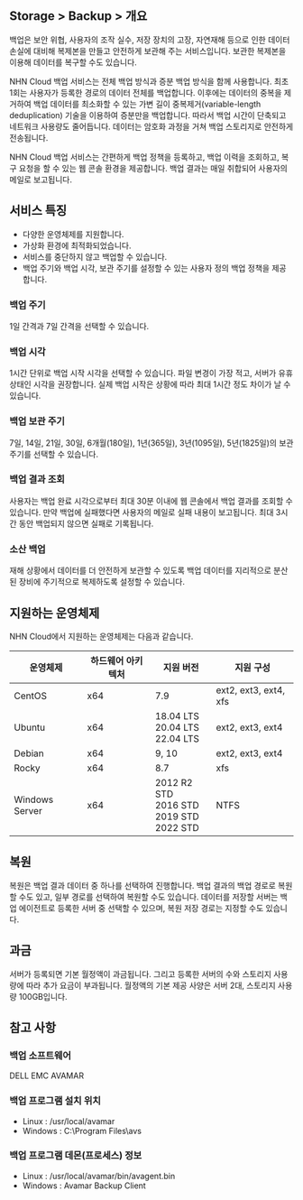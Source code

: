 ## Storage > Backup > 개요

백업은 보안 위협, 사용자의 조작 실수, 저장 장치의 고장, 자연재해 등으로 인한 데이터 손실에 대비해 복제본을 만들고 안전하게 보관해 주는 서비스입니다. 보관한 복제본을 이용해 데이터를 복구할 수도 있습니다.

NHN Cloud 백업 서비스는 전체 백업 방식과 증분 백업 방식을 함께 사용합니다. 최초 1회는 사용자가 등록한 경로의 데이터 전체를 백업합니다. 이후에는 데이터의 중복을 제거하여 백업 데이터를 최소화할 수 있는 가변 길이 중복제거(variable-length deduplication) 기술을 이용하여 증분만을 백업합니다. 따라서 백업 시간이 단축되고 네트워크 사용량도 줄어듭니다. 데이터는 암호화 과정을 거쳐 백업 스토리지로 안전하게 전송됩니다.

NHN Cloud 백업 서비스는 간편하게 백업 정책을 등록하고, 백업 이력을 조회하고, 복구 요청을 할 수 있는 웹 콘솔 환경을 제공합니다. 백업 결과는 매일 취합되어 사용자의 메일로 보고됩니다.

## 서비스 특징
* 다양한 운영체제를 지원합니다.
* 가상화 환경에 최적화되었습니다.
* 서비스를 중단하지 않고 백업할 수 있습니다.
* 백업 주기와 백업 시각, 보관 주기를 설정할 수 있는 사용자 정의 백업 정책을 제공합니다.

### 백업 주기
1일 간격과 7일 간격을 선택할 수 있습니다.

### 백업 시각
1시간 단위로 백업 시작 시각을 선택할 수 있습니다. 파일 변경이 가장 적고, 서버가 유휴 상태인 시각을 권장합니다. 실제 백업 시작은 상황에 따라 최대 1시간 정도 차이가 날 수 있습니다.

### 백업 보관 주기
7일, 14일, 21일, 30일, 6개월(180일), 1년(365일), 3년(1095일), 5년(1825일)의 보관 주기를 선택할 수 있습니다.

### 백업 결과 조회
사용자는 백업 완료 시각으로부터 최대 30분 이내에 웹 콘솔에서 백업 결과를 조회할 수 있습니다. 만약 백업에 실패했다면 사용자의 메일로 실패 내용이 보고됩니다. 최대 3시간 동안 백업되지 않으면 실패로 기록됩니다.

### 소산 백업
재해 상황에서 데이터를 더 안전하게 보관할 수 있도록 백업 데이터를 지리적으로 분산된 장비에 주기적으로 복제하도록 설정할 수 있습니다.

## 지원하는 운영체제
NHN Cloud에서 지원하는 운영체제는 다음과 같습니다.

| 운영체제 | 하드웨어 아키텍처 | 지원 버전 | 지원 구성 |
| --- | --- | --- | --- |
| CentOS | x64 | 7.9 | ext2, ext3, ext4, xfs |
| Ubuntu | x64 | 18.04 LTS<br/>20.04 LTS<br/>22.04 LTS | ext2, ext3, ext4 |
| Debian | x64 | 9, 10 | ext2, ext3, ext4 |
| Rocky | x64 | 8.7 | xfs |
| Windows Server | x64 | 2012 R2 STD<br/>2016 STD<br/>2019 STD<br/>2022 STD | NTFS |

## 복원
복원은 백업 결과 데이터 중 하나를 선택하여 진행합니다. 백업 결과의 백업 경로로 복원할 수도 있고, 일부 경로를 선택하여 복원할 수도 있습니다.
데이터를 저장할 서버는 백업 에이전트로 등록한 서버 중 선택할 수 있으며, 복원 저장 경로는 지정할 수도 있습니다.

## 과금
서버가 등록되면 기본 월정액이 과금됩니다. 그리고 등록한 서버의 수와 스토리지 사용량에 따라 추가 요금이 부과됩니다. 월정액의 기본 제공 사양은 서버 2대, 스토리지 사용량 100GB입니다.

## 참고 사항
### 백업 소프트웨어
DELL EMC AVAMAR

### 백업 프로그램 설치 위치
* Linux : /usr/local/avamar
* Windows : C:\Program Files\avs

### 백업 프로그램 데몬(프로세스) 정보
* Linux : /usr/local/avamar/bin/avagent.bin
* Windows : Avamar Backup Client
